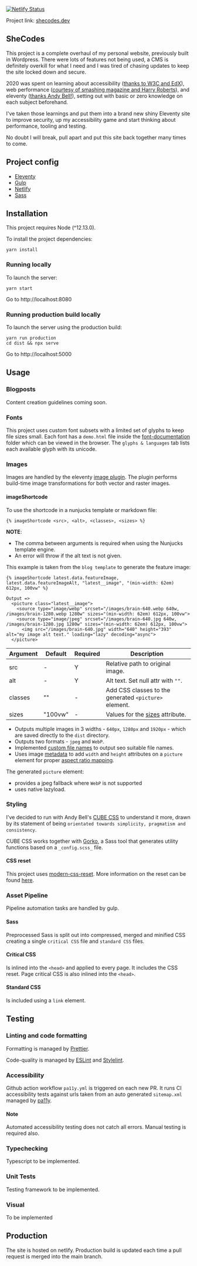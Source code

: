 [![Netlify Status](https://api.netlify.com/api/v1/badges/1d25df11-0cd2-46a1-a5c1-ed59e202b3a6/deploy-status)](https://app.netlify.com/sites/lucid-kepler-c8b25c/deploys)

Project link: [shecodes.dev](https://www.shecodes.dev)

## SheCodes

This project is a complete overhaul of my personal website, previously built in Wordpress. There were lots of features not being used, a CMS is definitely overkill for what I need and I was tired of chasing updates to keep the site locked down and secure.

2020 was spent on learning about accessibility ([thanks to W3C and EdX](https://www.edx.org/course/web-accessibility-introduction)), web performance ([courtesy of smashing magazine and Harry Roberts](https://smashingconf.com/online-workshops/workshops/harry-roberts)), and eleventy ([thanks Andy Bell!](https://piccalil.li/course/learn-eleventy-from-scratch/)), setting out with basic or zero knowledge on each subject beforehand.

I've taken those learnings and put them into a brand new shiny Eleventy site to improve security, up my accessibility game and start thinking about performance, tooling and testing.

No doubt I will break, pull apart and put this site back together many times to come.

## Project config

- [Eleventy](https://www.11ty.dev/)
- [Gulp](https://gulpjs.com/)
- [Netlify](https://www.netlify.com/)
- [Sass](https://sass-lang.com/)

## Installation

This project requires Node (^12.13.0).

To install the project dependencies:

```
yarn install
```

### Running locally

To launch the server:

```
yarn start
```

Go to http://localhost:8080

### Running production build locally

To launch the server using the production build:

```
yarn run production
cd dist && npx serve
```

Go to http://localhost:5000

## Usage

### Blogposts

Content creation guidelines coming soon.

### Fonts

This project uses custom font subsets with a limited set of glyphs to keep file sizes small. Each font has a `demo.html` file inside the [font-documentation](/font-documentation) folder which can be viewed in the browser. The `glyphs & languages` tab lists each available glyph with its unicode.

### Images

Images are handled by the eleventy [image plugin](https://www.11ty.dev/docs/plugins/image/). The plugin performs build-time image transformations for both vector and raster images.

#### **imageShortcode**

To use the shortcode in a nunjucks template or markdown file:

```
{% imageShortcode <src>, <alt>, <classes>, <sizes> %}
```

**NOTE**:

- The comma between arguments is required when using the Nunjucks template engine.
- An error will throw if the alt text is not given.

This example is taken from the `blog template` to generate the feature image:

```
{% imageShortcode latest.data.featureImage, latest.data.featureImageAlt, "latest__image", "(min-width: 62em) 612px, 100vw" %}

Output =>
  <picture class="latest__image">
    <source type="image/webp" srcset="/images/brain-640.webp 640w, /images/brain-1280.webp 1280w" sizes="(min-width: 62em) 612px, 100vw">
    <source type="image/jpeg" srcset="/images/brain-640.jpg 640w, /images/brain-1280.jpg 1280w" sizes="(min-width: 62em) 612px, 100vw">
      <img src="/images/brain-640.jpg" width="640" height="393" alt="my image alt text." loading="lazy" decoding="async">
  </picture>
```

| Argument | Default | Required | Description                                                                                                                                                            |
| -------- | ------- | -------- | ---------------------------------------------------------------------------------------------------------------------------------------------------------------------- |
| src      | -       | Y        | Relative path to original image.                                                                                                                                       |
| alt      | -       | Y        | Alt text. Set null attr with `""`.                                                                                                                                     |
| classes  | ""      | -        | Add CSS classes to the generated `<picture>` element.                                                                                                                  |
| sizes    | "100vw" | -        | Values for the [sizes](https://developer.mozilla.org/en-US/docs/Learn/HTML/Multimedia_and_embedding/Responsive_images#resolution_switching_different_sizes) attribute. |

- Outputs multiple images in 3 widths - `640px`, `1280px` and `1920px` - which are saved directly to the `dist` directory.
- Outputs two formats - `jpeg` and `WebP`.
- Implemented [custom file names](https://www.11ty.dev/docs/plugins/image/#custom-filenames-new-in-image-0.4.0) to output seo suitable file names.
- Uses image [metadata](https://www.11ty.dev/docs/plugins/image/#sample-return-object) to add `width` and `height` attributes on a `picture` element for proper [aspect ratio mapping](https://developer.mozilla.org/en-US/docs/Web/Media/images/aspect_ratio_mapping).

The generated `picture` element:

- provides a jpeg fallback where `WebP` is not supported
- uses native lazyload.

### Styling

I've decided to run with Andy Bell's [CUBE CSS](https://piccalil.li/cube-css/) to understand it more, drawn by its statement of being `orientated towards simplicity, pragmatism and consistency`.

CUBE CSS works together with [Gorko](https://github.com/hankchizljaw/gorko), a Sass tool that generates utility functions based on a `_config.scss_` file.

#### CSS reset

This project uses [modern-css-reset](https://github.com/hankchizljaw/modern-css-reset). More information on the reset can be found [here](https://hankchizljaw.com/wrote/a-modern-css-reset/).

### Asset Pipeline

Pipeline automation tasks are handled by gulp.

#### Sass

Preprocessed Sass is split out into compressed, merged and minified CSS creating a single `critical CSS` file and `standard CSS` files.

#### Critical CSS

Is inlined into the `<head>` and applied to every page. It includes the CSS reset. Page critical CSS is also inlined into the `<head>`.

#### Standard CSS

Is included using a `link` element.

## Testing

### Linting and code formatting

Formatting is managed by [Prettier](https://prettier.io/).

Code-quality is managed by [ESLint](https://eslint.org/) and [Stylelint](https://stylelint.io/).

### Accessibility

Github action workflow `pa11y.yml` is triggered on each new PR. It runs CI accessibility tests against urls taken from an auto generated `sitemap.xml` managed by [pa11y](https://github.com/pa11y/pa11y-ci).

#### Note

Automated accessibility testing does not catch all errors. Manual testing is required also.

### Typechecking

Typescript to be implemented.

### Unit Tests

Testing framework to be implemented.

### Visual

To be implemented

## Production

The site is hosted on netlify. Production build is updated each time a pull request is merged into the main branch.
